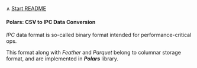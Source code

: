 &#8743;  [Start README](../README.md)

#### Polars: CSV to IPC Data Conversion

_IPC_ data format is so-called binary format intended for performance-critical ops.

This format along with _Feather_ and _Parquet_ belong to columnar storage format,
and are implemented in ___Polars___ library.